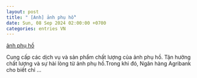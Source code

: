 ```yaml
---
layout: post
title: " [Anh] ảnh phụ hồ"
date: Sun, 08 Sep 2024 02:00:00 +0700
categories: entries VN
---
```

[ảnh phụ hồ](https://www.bienphong.com.vn/2024-09-08-T%E1%BB%95ng%20h%E1%BB%A3p%20ngo%E1%BA%A1i%20h%E1%BA%A1ng%20anh%20v%C3%B2ng%2026.shtml)

Cung cấp các dịch vụ và sản phẩm chất lượng của ảnh phụ hồ. Tận hưởng chất lượng và sự hài lòng từ ảnh phụ hồ.Trong khi đó, Ngân hàng Agribank cho biết chỉ ...

